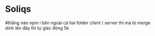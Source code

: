 # Soliqs
#thằng nào npm i bên ngoài cả hai folder client / server thì mà bị merge dính lên đây thì tự giác đóng 5k 
